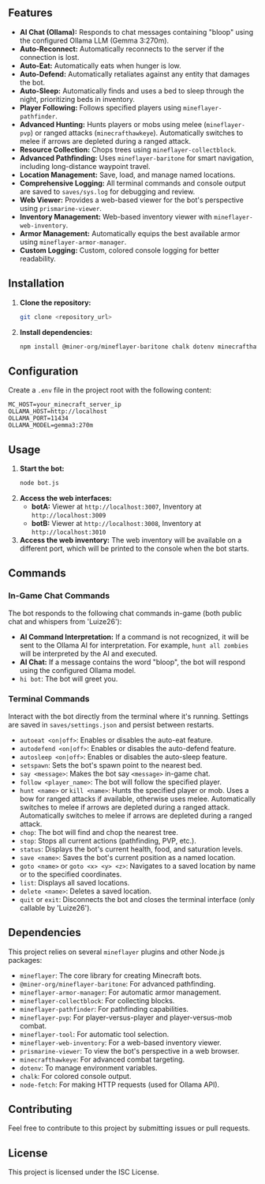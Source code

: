 ## Features

-   **AI Chat (Ollama):** Responds to chat messages containing "bloop" using the configured Ollama LLM (Gemma 3:270m).
-   **Auto-Reconnect:** Automatically reconnects to the server if the connection is lost.
-   **Auto-Eat:** Automatically eats when hunger is low.
-   **Auto-Defend:** Automatically retaliates against any entity that damages the bot.
-   **Auto-Sleep:** Automatically finds and uses a bed to sleep through the night, prioritizing beds in inventory.
-   **Player Following:** Follows specified players using `mineflayer-pathfinder`.
-   **Advanced Hunting:** Hunts players or mobs using melee (`mineflayer-pvp`) or ranged attacks (`minecrafthawkeye`). Automatically switches to melee if arrows are depleted during a ranged attack.
-   **Resource Collection:** Chops trees using `mineflayer-collectblock`.
-   **Advanced Pathfinding:** Uses `mineflayer-baritone` for smart navigation, including long-distance waypoint travel.
-   **Location Management:** Save, load, and manage named locations.
-   **Comprehensive Logging:** All terminal commands and console output are saved to `saves/sys.log` for debugging and review.
-   **Web Viewer:** Provides a web-based viewer for the bot's perspective using `prismarine-viewer`.
-   **Inventory Management:** Web-based inventory viewer with `mineflayer-web-inventory`.
-   **Armor Management:** Automatically equips the best available armor using `mineflayer-armor-manager`.
-   **Custom Logging:** Custom, colored console logging for better readability.

## Installation

1.  **Clone the repository:**
    ```bash
    git clone <repository_url>
    ```
2.  **Install dependencies:**
    ```bash
    npm install @miner-org/mineflayer-baritone chalk dotenv minecrafthawkeye mineflayer mineflayer-armor-manager mineflayer-collectblock mineflayer-pathfinder mineflayer-pvp mineflayer-statemachine mineflayer-tool mineflayer-web-inventory prismarine-viewer node-fetch@2
    ```

## Configuration

Create a `.env` file in the project root with the following content:

```
MC_HOST=your_minecraft_server_ip
OLLAMA_HOST=http://localhost
OLLAMA_PORT=11434
OLLAMA_MODEL=gemma3:270m
```

## Usage

1.  **Start the bot:**
    ```bash
    node bot.js
    ```
2.  **Access the web interfaces:**
    -   **botA:** Viewer at `http://localhost:3007`, Inventory at `http://localhost:3009`
    -   **botB:** Viewer at `http://localhost:3008`, Inventory at `http://localhost:3010`
3.  **Access the web inventory:** The web inventory will be available on a different port, which will be printed to the console when the bot starts.

## Commands

### In-Game Chat Commands

The bot responds to the following chat commands in-game (both public chat and whispers from 'Luize26'):

-   **AI Command Interpretation:** If a command is not recognized, it will be sent to the Ollama AI for interpretation. For example, `hunt all zombies` will be interpreted by the AI and executed.
-   **AI Chat:** If a message contains the word "bloop", the bot will respond using the configured Ollama model.
-   `hi bot`: The bot will greet you.
### Terminal Commands

Interact with the bot directly from the terminal where it's running. Settings are saved in `saves/settings.json` and persist between restarts.

-   `autoeat <on|off>`: Enables or disables the auto-eat feature.
-   `autodefend <on|off>`: Enables or disables the auto-defend feature.
-   `autosleep <on|off>`: Enables or disables the auto-sleep feature.
-   `setspawn`: Sets the bot's spawn point to the nearest bed.
-   `say <message>`: Makes the bot say `<message>` in-game chat.
-   `follow <player_name>`: The bot will follow the specified player.
-   `hunt <name>` or `kill <name>`: Hunts the specified player or mob. Uses a bow for ranged attacks if available, otherwise uses melee. Automatically switches to melee if arrows are depleted during a ranged attack. Automatically switches to melee if arrows are depleted during a ranged attack.
-   `chop`: The bot will find and chop the nearest tree.
-   `stop`: Stops all current actions (pathfinding, PVP, etc.).
-   `status`: Displays the bot's current health, food, and saturation levels.
-   `save <name>`: Saves the bot's current position as a named location.
-   `goto <name>` or `goto <x> <y> <z>`: Navigates to a saved location by name or to the specified coordinates.
-   `list`: Displays all saved locations.
-   `delete <name>`: Deletes a saved location.
-   `quit` or `exit`: Disconnects the bot and closes the terminal interface (only callable by 'Luize26').

## Dependencies

This project relies on several `mineflayer` plugins and other Node.js packages:

-   `mineflayer`: The core library for creating Minecraft bots.
-   `@miner-org/mineflayer-baritone`: For advanced pathfinding.
-   `mineflayer-armor-manager`: For automatic armor management.
-   `mineflayer-collectblock`: For collecting blocks.
-   `mineflayer-pathfinder`: For pathfinding capabilities.
-   `mineflayer-pvp`: For player-versus-player and player-versus-mob combat.
-   `mineflayer-tool`: For automatic tool selection.
-   `mineflayer-web-inventory`: For a web-based inventory viewer.
-   `prismarine-viewer`: To view the bot's perspective in a web browser.
-   `minecrafthawkeye`: For advanced combat targeting.
-   `dotenv`: To manage environment variables.
-   `chalk`: For colored console output.
-   `node-fetch`: For making HTTP requests (used for Ollama API).

## Contributing

Feel free to contribute to this project by submitting issues or pull requests.

## License

This project is licensed under the ISC License.
